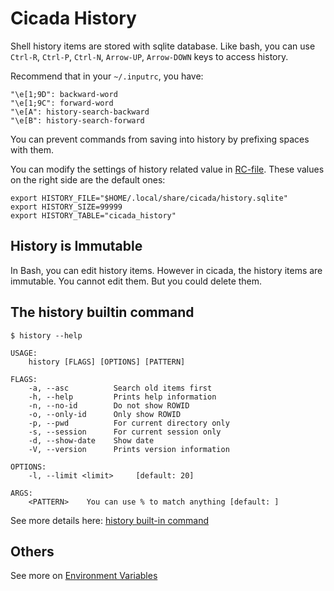 # Cicada History

Shell history items are stored with sqlite database. Like bash, you can use
`Ctrl-R`, `Ctrl-P`, `Ctrl-N`, `Arrow-UP`, `Arrow-DOWN` keys to access history.

Recommend that in your `~/.inputrc`, you have:

```
"\e[1;9D": backward-word
"\e[1;9C": forward-word
"\e[A": history-search-backward
"\e[B": history-search-forward
```

You can prevent commands from saving into history by prefixing spaces with
them.

You can modify the settings of history related value in
[RC-file](https://github.com/mitnk/cicada/blob/master/docs/rc-file.md).
These values on the right side are the default ones:

```
export HISTORY_FILE="$HOME/.local/share/cicada/history.sqlite"
export HISTORY_SIZE=99999
export HISTORY_TABLE="cicada_history"
```

## History is Immutable

In Bash, you can edit history items. However in cicada, the history items
are immutable. You cannot edit them. But you could delete them.

## The history builtin command

```
$ history --help

USAGE:
    history [FLAGS] [OPTIONS] [PATTERN]

FLAGS:
    -a, --asc          Search old items first
    -h, --help         Prints help information
    -n, --no-id        Do not show ROWID
    -o, --only-id      Only show ROWID
    -p, --pwd          For current directory only
    -s, --session      For current session only
    -d, --show-date    Show date
    -V, --version      Prints version information

OPTIONS:
    -l, --limit <limit>     [default: 20]

ARGS:
    <PATTERN>    You can use % to match anything [default: ]
```

See more details here: [history built-in command](https://github.com/mitnk/cicada/blob/master/docs/builtins.md#user-content-history)

## Others

See more on [Environment Variables](https://github.com/mitnk/cicada/blob/master/docs/envs.md#user-content-history_size)
